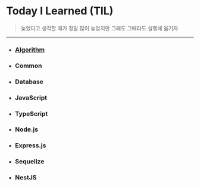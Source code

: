 # Today I Learned (TIL)

> 늦었다고 생각할 때가 정말 많이 늦었지만 그래도 그때라도 실행에 옮기자

---

- ### [Algorithm](https://github.com/ParkSangBong/TIL/tree/main/Algorithm)

- ### Common

- ### Database

- ### JavaScript

- ### TypeScript

- ### Node.js

- ### Express.js

- ### Sequelize

- ### NestJS
